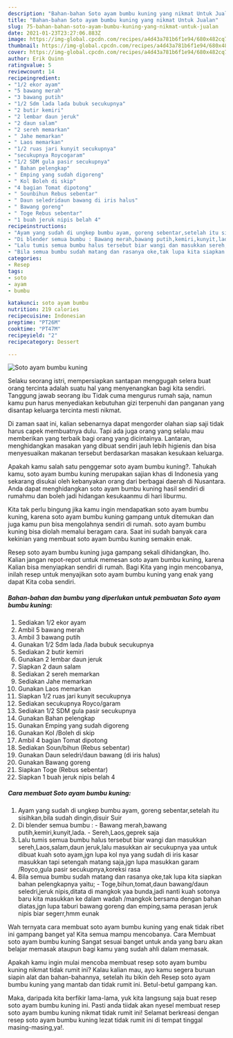 ```yaml
---
description: "Bahan-bahan Soto ayam bumbu kuning yang nikmat Untuk Jualan"
title: "Bahan-bahan Soto ayam bumbu kuning yang nikmat Untuk Jualan"
slug: 75-bahan-bahan-soto-ayam-bumbu-kuning-yang-nikmat-untuk-jualan
date: 2021-01-23T23:27:06.883Z
image: https://img-global.cpcdn.com/recipes/a4d43a781b6f1e94/680x482cq70/soto-ayam-bumbu-kuning-foto-resep-utama.jpg
thumbnail: https://img-global.cpcdn.com/recipes/a4d43a781b6f1e94/680x482cq70/soto-ayam-bumbu-kuning-foto-resep-utama.jpg
cover: https://img-global.cpcdn.com/recipes/a4d43a781b6f1e94/680x482cq70/soto-ayam-bumbu-kuning-foto-resep-utama.jpg
author: Erik Quinn
ratingvalue: 5
reviewcount: 14
recipeingredient:
- "1/2 ekor ayam"
- "5 bawang merah"
- "3 bawang putih"
- "1/2 Sdm lada lada bubuk secukupnya"
- "2 butir kemiri"
- "2 lembar daun jeruk"
- "2 daun salam"
- "2 sereh memarkan"
- " Jahe memarkan"
- " Laos memarkan"
- "1/2 ruas jari kunyit secukupnya"
- "secukupnya Roycogaram"
- "1/2 SDM gula pasir secukupnya"
- " Bahan pelengkap"
- " Emping yang sudah digoreng"
- " Kol Boleh di skip"
- "4 bagian Tomat dipotong"
- " Sounbihun Rebus sebentar"
- " Daun seledridaun bawang di iris halus"
- " Bawang goreng"
- " Toge Rebus sebentar"
- "1 buah jeruk nipis belah 4"
recipeinstructions:
- "Ayam yang sudah di ungkep bumbu ayam, goreng sebentar,setelah itu sisihkan,bila sudah dingin,disuir Suir"
- "Di blender semua bumbu : Bawang merah,bawang putih,kemiri,kunyit,lada. Sereh,Laos,geprek saja"
- "Lalu tumis semua bumbu halus tersebut biar wangi dan masukkan sereh,Laos,salam,daun jeruk,lalu masukkan air secukupnya yaa untuk dibuat kuah soto ayam,jgn lupa kol nya yang sudah di iris kasar masukkan tapi setengah matang saja,jgn lupa masukkan garam /Royco,gula pasir secukupnya,koreksi rasa"
- "Bila semua bumbu sudah matang dan rasanya oke,tak lupa kita siapkan bahan pelengkapnya yaitu; Toge,bihun,tomat,daun bawang/daun seledri,jeruk nipis,ditata di mangkok yaa bunda,jadi nanti kuah sotonya baru kita masukkan ke dalam wadah /mangkok bersama dengan bahan diatas,jgn lupa taburi bawang goreng dan emping,sama perasan jeruk nipis biar segerr,hmm eunak"
categories:
- Resep
tags:
- soto
- ayam
- bumbu

katakunci: soto ayam bumbu 
nutrition: 219 calories
recipecuisine: Indonesian
preptime: "PT26M"
cooktime: "PT47M"
recipeyield: "2"
recipecategory: Dessert

---
```



![Soto ayam bumbu kuning](https://img-global.cpcdn.com/recipes/a4d43a781b6f1e94/680x482cq70/soto-ayam-bumbu-kuning-foto-resep-utama.jpg)

Selaku seorang istri, mempersiapkan santapan menggugah selera buat orang tercinta adalah suatu hal yang menyenangkan bagi kita sendiri. Tanggung jawab seorang ibu Tidak cuma mengurus rumah saja, namun kamu pun harus menyediakan kebutuhan gizi terpenuhi dan panganan yang disantap keluarga tercinta mesti nikmat.

Di zaman  saat ini, kalian sebenarnya dapat mengorder olahan siap saji tidak harus capek membuatnya dulu. Tapi ada juga orang yang selalu mau memberikan yang terbaik bagi orang yang dicintainya. Lantaran, menghidangkan masakan yang dibuat sendiri jauh lebih higienis dan bisa menyesuaikan makanan tersebut berdasarkan masakan kesukaan keluarga. 



Apakah kamu salah satu penggemar soto ayam bumbu kuning?. Tahukah kamu, soto ayam bumbu kuning merupakan sajian khas di Indonesia yang sekarang disukai oleh kebanyakan orang dari berbagai daerah di Nusantara. Anda dapat menghidangkan soto ayam bumbu kuning hasil sendiri di rumahmu dan boleh jadi hidangan kesukaanmu di hari liburmu.

Kita tak perlu bingung jika kamu ingin mendapatkan soto ayam bumbu kuning, karena soto ayam bumbu kuning gampang untuk ditemukan dan juga kamu pun bisa mengolahnya sendiri di rumah. soto ayam bumbu kuning bisa diolah memalui beragam cara. Saat ini sudah banyak cara kekinian yang membuat soto ayam bumbu kuning semakin enak.

Resep soto ayam bumbu kuning juga gampang sekali dihidangkan, lho. Kalian jangan repot-repot untuk memesan soto ayam bumbu kuning, karena Kalian bisa menyiapkan sendiri di rumah. Bagi Kita yang ingin mencobanya, inilah resep untuk menyajikan soto ayam bumbu kuning yang enak yang dapat Kita coba sendiri.

<!--inarticleads1-->

##### Bahan-bahan dan bumbu yang diperlukan untuk pembuatan Soto ayam bumbu kuning:

1. Sediakan 1/2 ekor ayam
1. Ambil 5 bawang merah
1. Ambil 3 bawang putih
1. Gunakan 1/2 Sdm lada /lada bubuk secukupnya
1. Sediakan 2 butir kemiri
1. Gunakan 2 lembar daun jeruk
1. Siapkan 2 daun salam
1. Sediakan 2 sereh memarkan
1. Sediakan  Jahe memarkan
1. Gunakan  Laos memarkan
1. Siapkan 1/2 ruas jari kunyit secukupnya
1. Sediakan secukupnya Royco/garam
1. Sediakan 1/2 SDM gula pasir secukupnya
1. Gunakan  Bahan pelengkap
1. Gunakan  Emping yang sudah digoreng
1. Gunakan  Kol /Boleh di skip
1. Ambil 4 bagian Tomat dipotong
1. Sediakan  Soun/bihun (Rebus sebentar)
1. Gunakan  Daun seledri/daun bawang (di iris halus)
1. Gunakan  Bawang goreng
1. Siapkan  Toge (Rebus sebentar)
1. Siapkan 1 buah jeruk nipis belah 4




<!--inarticleads2-->

##### Cara membuat Soto ayam bumbu kuning:

1. Ayam yang sudah di ungkep bumbu ayam, goreng sebentar,setelah itu sisihkan,bila sudah dingin,disuir Suir
1. Di blender semua bumbu : - Bawang merah,bawang putih,kemiri,kunyit,lada. - Sereh,Laos,geprek saja
1. Lalu tumis semua bumbu halus tersebut biar wangi dan masukkan sereh,Laos,salam,daun jeruk,lalu masukkan air secukupnya yaa untuk dibuat kuah soto ayam,jgn lupa kol nya yang sudah di iris kasar masukkan tapi setengah matang saja,jgn lupa masukkan garam /Royco,gula pasir secukupnya,koreksi rasa
1. Bila semua bumbu sudah matang dan rasanya oke,tak lupa kita siapkan bahan pelengkapnya yaitu; - Toge,bihun,tomat,daun bawang/daun seledri,jeruk nipis,ditata di mangkok yaa bunda,jadi nanti kuah sotonya baru kita masukkan ke dalam wadah /mangkok bersama dengan bahan diatas,jgn lupa taburi bawang goreng dan emping,sama perasan jeruk nipis biar segerr,hmm eunak




Wah ternyata cara membuat soto ayam bumbu kuning yang enak tidak ribet ini gampang banget ya! Kita semua mampu mencobanya. Cara Membuat soto ayam bumbu kuning Sangat sesuai banget untuk anda yang baru akan belajar memasak ataupun bagi kamu yang sudah ahli dalam memasak.

Apakah kamu ingin mulai mencoba membuat resep soto ayam bumbu kuning nikmat tidak rumit ini? Kalau kalian mau, ayo kamu segera buruan siapin alat dan bahan-bahannya, setelah itu bikin deh Resep soto ayam bumbu kuning yang mantab dan tidak rumit ini. Betul-betul gampang kan. 

Maka, daripada kita berfikir lama-lama, yuk kita langsung saja buat resep soto ayam bumbu kuning ini. Pasti anda tiidak akan nyesel membuat resep soto ayam bumbu kuning nikmat tidak rumit ini! Selamat berkreasi dengan resep soto ayam bumbu kuning lezat tidak rumit ini di tempat tinggal masing-masing,ya!.

